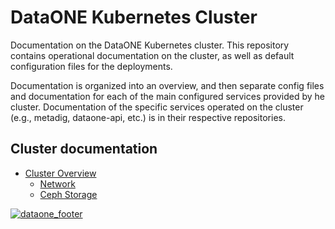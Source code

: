 # DataONE Kubernetes Cluster

Documentation on the DataONE Kubernetes cluster. This repository contains operational documentation on the cluster, as well as default configuration files for the deployments.

Documentation is organized into an overview, and then separate config files and documentation for each of the main configured services provided by he cluster. Documentation of the specific services operated on the cluster (e.g., metadig, dataone-api, etc.) is in their respective repositories.

## Cluster documentation

- [Cluster Overview](cluster-overview.md)
    - [Network](network/network.md)
    - [Ceph Storage](storage/storage.md)


[![dataone_footer](https://www.dataone.org/sites/all/images/DataONE_LOGO.jpg)](https://www.dataone.org)

